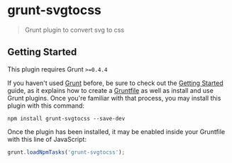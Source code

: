 # grunt-svgtocss

> Grunt plugin to convert svg to css

## Getting Started
This plugin requires Grunt `>=0.4.4`

If you haven't used [Grunt](http://gruntjs.com/) before, be sure to check out the [Getting Started](http://gruntjs.com/getting-started) guide, as it explains how to create a [Gruntfile](http://gruntjs.com/sample-gruntfile) as well as install and use Grunt plugins. Once you're familiar with that process, you may install this plugin with this command:

```shell
npm install grunt-svgtocss --save-dev
```

Once the plugin has been installed, it may be enabled inside your Gruntfile with this line of JavaScript:

```js
grunt.loadNpmTasks('grunt-svgtocss');
```

